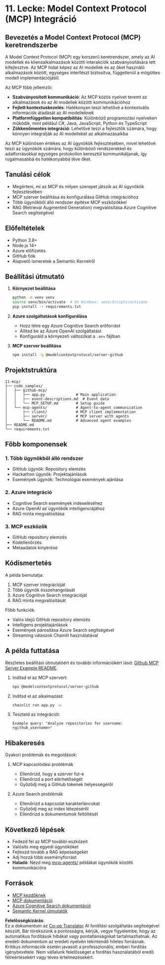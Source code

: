 <!--
CO_OP_TRANSLATOR_METADATA:
{
  "original_hash": "e255edb8423b34b4bba20263ef38f208",
  "translation_date": "2025-08-21T13:41:31+00:00",
  "source_file": "11-mcp/README.md",
  "language_code": "hu"
}
-->
# 11. Lecke: Model Context Protocol (MCP) Integráció

## Bevezetés a Model Context Protocol (MCP) keretrendszerbe

A Model Context Protocol (MCP) egy korszerű keretrendszer, amely az AI modellek és kliensalkalmazások közötti interakciók szabványosítására lett kifejlesztve. Az MCP hidat képez az AI modellek és az őket használó alkalmazások között, egységes interfészt biztosítva, függetlenül a mögöttes modell implementációjától.

Az MCP főbb jellemzői:

- **Szabványosított kommunikáció**: Az MCP közös nyelvet teremt az alkalmazások és az AI modellek közötti kommunikációhoz
- **Fejlett kontextuskezelés**: Hatékonyan teszi lehetővé a kontextuális információk átadását az AI modelleknek
- **Platformfüggetlen kompatibilitás**: Különböző programozási nyelveken működik, mint például C#, Java, JavaScript, Python és TypeScript
- **Zökkenőmentes integráció**: Lehetővé teszi a fejlesztők számára, hogy könnyen integrálják az AI modelleket az alkalmazásaikba

Az MCP különösen értékes az AI ügynökök fejlesztésében, mivel lehetővé teszi az ügynökök számára, hogy különböző rendszerekkel és adatforrásokkal egységes protokollon keresztül kommunikáljanak, így rugalmasabbá és hatékonyabbá téve őket.

## Tanulási célok
- Megérteni, mi az MCP és milyen szerepet játszik az AI ügynökök fejlesztésében
- MCP szerver beállítása és konfigurálása GitHub integrációhoz
- Több ügynökből álló rendszer építése MCP eszközökkel
- RAG (Retrieval Augmented Generation) megvalósítása Azure Cognitive Search segítségével

## Előfeltételek
- Python 3.8+
- Node.js 14+
- Azure előfizetés
- GitHub fiók
- Alapvető ismeretek a Semantic Kernelről

## Beállítási útmutató

1. **Környezet beállítása**
   ```bash
   python -m venv venv
   source venv/bin/activate  # On Windows: venv\Scripts\activate
   pip install -r requirements.txt
   ```

2. **Azure szolgáltatások konfigurálása**
   - Hozz létre egy Azure Cognitive Search erőforrást
   - Állítsd be az Azure OpenAI szolgáltatást
   - Konfiguráld a környezeti változókat a `.env` fájlban

3. **MCP szerver beállítása**
   ```bash
   npm install -g @modelcontextprotocol/server-github
   ```

## Projektstruktúra

```
11-mcp/
├── code_samples/
│   ├── github-mcp/
│   │   ├── app.py              # Main application
│   │   ├── event-descriptions.md  # Event data
│   │   └── MCP_SETUP.md        # Setup guide
│   └── mcp-agents/             # Agent-to-agent communication
│       ├── client/             # MCP client implementation
│       ├── server/             # MCP server with agents
│       └── README.md           # Advanced agent examples
├── README.md
└── requirements.txt
```

## Főbb komponensek

### 1. Több ügynökből álló rendszer
- GitHub ügynök: Repository elemzés
- Hackathon ügynök: Projektajánlások
- Események ügynök: Technológiai események ajánlása

### 2. Azure integráció
- Cognitive Search események indexeléséhez
- Azure OpenAI az ügynökök intelligenciájához
- RAG minta megvalósítása

### 3. MCP eszközök
- GitHub repository elemzés
- Kódellenőrzés
- Metaadatok kinyerése

## Kódismertetés

A példa bemutatja:
1. MCP szerver integrációját
2. Több ügynök összehangolását
3. Azure Cognitive Search integrációját
4. RAG minta megvalósítását

Főbb funkciók:
- Valós idejű GitHub repository elemzés
- Intelligens projektajánlások
- Események párosítása Azure Search segítségével
- Streaming válaszok Chainlit használatával

## A példa futtatása

Részletes beállítási útmutatóért és további információkért lásd: [Github MCP Server Example README](./code_samples/github-mcp/README.md).

1. Indítsd el az MCP szervert:
   ```bash
   npx @modelcontextprotocol/server-github
   ```

2. Indítsd el az alkalmazást:
   ```bash
   chainlit run app.py -w
   ```

3. Teszteld az integrációt:
   ```
   Example query: "Analyze repositories for username: <github_username>"
   ```

## Hibakeresés

Gyakori problémák és megoldások:
1. MCP kapcsolódási problémák
   - Ellenőrizd, hogy a szerver fut-e
   - Ellenőrizd a port elérhetőségét
   - Győződj meg a GitHub tokenek helyességéről

2. Azure Search problémák
   - Ellenőrizd a kapcsolat karakterláncokat
   - Győződj meg az index létezéséről
   - Ellenőrizd a dokumentumok feltöltését

## Következő lépések
- Fedezd fel az MCP további eszközeit
- Valósíts meg egyedi ügynököket
- Fejleszd tovább a RAG képességeket
- Adj hozzá több eseményforrást
- **Haladó**: Nézd meg [mcp-agents/](../../../11-mcp/code_samples/mcp-agents) példákat ügynökök közötti kommunikációra

## Források
- [MCP kezdőknek](https://aka.ms/mcp-for-beginners)  
- [MCP dokumentáció](https://github.com/microsoft/semantic-kernel/tree/main/python/semantic-kernel/semantic_kernel/connectors/mcp)
- [Azure Cognitive Search dokumentáció](https://learn.microsoft.com/azure/search/)
- [Semantic Kernel útmutatók](https://learn.microsoft.com/semantic-kernel/)

**Felelősségkizárás**:  
Ez a dokumentum az [Co-op Translator](https://github.com/Azure/co-op-translator) AI fordítási szolgáltatás segítségével készült. Bár törekszünk a pontosságra, kérjük, vegye figyelembe, hogy az automatikus fordítások hibákat vagy pontatlanságokat tartalmazhatnak. Az eredeti dokumentum az eredeti nyelvén tekintendő hiteles forrásnak. Kritikus információk esetén javasolt a professzionális, emberi fordítás igénybevétele. Nem vállalunk felelősséget a fordítás használatából eredő félreértésekért vagy téves értelmezésekért.